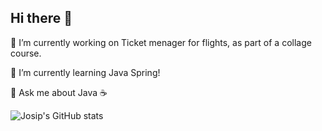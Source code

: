 ## Hi there 👋

🔭 I’m currently working on Ticket menager for flights, as part of a collage course.

🌱 I’m currently learning Java Spring!

💬 Ask me about Java ☕

![Josip's GitHub stats](https://github-readme-stats-josipkis-projects.vercel.app/api?username=JosipKis&theme=aura&include_all_commits=true)
<!--
**JosipKis/JosipKis** is a ✨ _special_ ✨ repository because its `README.md` (this file) appears on your GitHub profile.

Here are some ideas to get you started:


- 
- 👯 I’m looking to collaborate on ...
- 🤔 I’m looking for help with ...
-  ...
- 📫 How to reach me: ...
- 😄 Pronouns: ...
- ⚡ Fun fact: ...
-->
